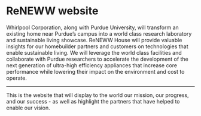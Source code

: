 ReNEWW website
=========
Whirlpool Corporation, along with Purdue University, will transform an existing home near Purdue’s campus into a world class research laboratory and sustainable living showcase. ReNEWW House will provide valuable insights for our homebuilder partners and customers on technologies that enable sustainable living. We will leverage the world class facilities and collaborate with Purdue researchers to accelerate the development of the next generation of ultra-high efficiency appliances that increase core performance while lowering their impact on the environment and cost to operate.

------------------------------

This is the website that will display to the world our mission, our progress, and our success - as well as highlight the partners that have helped to enable our vision.